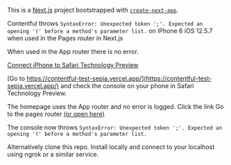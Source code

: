 This is a [Next.js](https://nextjs.org/) project bootstrapped with [`create-next-app`](https://github.com/vercel/next.js/tree/canary/packages/create-next-app).

Contentful throws `SyntaxError: Unexpected token ';'. Expected an opening '(' before a method's parameter list.` on iPhone 6 iOS 12.5.7 when used in the Pages router in Next.js 

When used in the App router there is no error.

[Connect iPhone to Safari Technology Preview](https://www.browserstack.com/guide/how-to-debug-on-iphone)

[Go to https://contentful-test-sepia.vercel.app/](https://contentful-test-sepia.vercel.app/) and check the console on your phone in Safari Technology Preview.

The homepage uses the App router and no error is logged. Click the link Go to the pages router [(or open here)](https://contentful-test-sepia.vercel.app/page-router)

The console now throws `SyntaxError: Unexpected token ';'. Expected an opening '(' before a method's parameter list.`

Alternatively clone this repo. Install locally and connect to your localhost using ngrok or a similar service.
